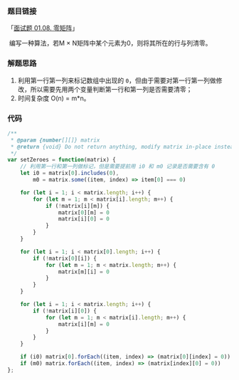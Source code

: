 ### 题目链接

「[面试题 01.08. 零矩阵](https://leetcode.cn/problems/zero-matrix-lcci/)」

​	编写一种算法，若M × N矩阵中某个元素为0，则将其所在的行与列清零。

### 解题思路

1. 利用第一行第一列来标记数组中出现的 `0`，但由于需要对第一行第一列做修改，所以需要先用两个变量判断第一行和第一列是否需要清零；
2. 时间复杂度 O(n) = m*n。

### 代码

```js
/**
 * @param {number[][]} matrix
 * @return {void} Do not return anything, modify matrix in-place instead.
 */
var setZeroes = function(matrix) {
	// 利用第一行和第一列做标记，但是需要提前用 i0 和 m0 记录是否需要含有 0
	let i0 = matrix[0].includes(0),
		m0 = matrix.some((item, index) => item[0] === 0)

	for (let i = 1; i < matrix.length; i++) {
		for (let m = 1; m < matrix[i].length; m++) {
			if (!matrix[i][m]) {
				matrix[0][m] = 0
				matrix[i][0] = 0
			}
		}
	}

	for (let i = 1; i < matrix[0].length; i++) {
		if (!matrix[0][i]) {
			for (let m = 1; m < matrix.length; m++) {
				matrix[m][i] = 0
			}
		}
	}

	for (let i = 1; i < matrix.length; i++) {
		if (!matrix[i][0]) {
			for (let m = 1; m < matrix[i].length; m++) {
				matrix[i][m] = 0
			}
		}
	}

	if (i0) matrix[0].forEach((item, index) => (matrix[0][index] = 0))
	if (m0) matrix.forEach((item, index) => (matrix[index][0] = 0))
};
```

